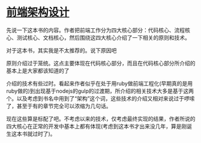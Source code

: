 # [前端架构设计](https://book.douban.com/subject/27019706/)

先说一下这本书的内容。作者把前端工作分为四大核心部分：代码核心、流程核心、测试核心、文档核心，然后围绕这四大核心介绍了一下相关的原则和技术。

对于这本书，其实我是不太推荐的。说下原因吧

原则介绍过于笼统。这点主要体现在代码核心部分，而且在代码核心部分所介绍的基本上是大家都该知道的了

介绍的技术有些过时。看起来作者似乎在处于用ruby做前端工程化(早期真的是用ruby做的)到出现基于nodejs的gulp的过渡期，所介绍的相关技术大多是基于这两个。以及考虑到书名中用到了“架构”这个词，这些技术的介绍又相对来说过于啰嗦了，甚至于有的章节完全可以浓缩为几句话。

现在这些算是标配了吧。不考虑以来的技术，仅考虑最终实现的结果，作者所说的四大核心在正常的开发中基本上都有体现(考虑到这本书才出来没几年，算是刚诞生这本书就过时了)。
